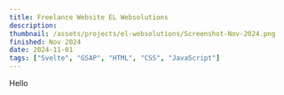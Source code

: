 ```yaml
---
title: Freelance Website EL Websolutions
description: 
thumbnail: /assets/projects/el-websolutions/Screenshot-Nov-2024.png
finished: Nov 2024
date: 2024-11-01
tags: ["Svelte", "GSAP", "HTML", "CSS", "JavaScript"]
---
```

Hello